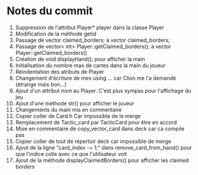 # Notes du commit
1) Suppression de l'attribut Player* player dans la classe Player
2) Modification de la méthode getid
3) Passage de vector<int> claimed_borders; à vector<unsigned int> claimed_borders;
4) Passage de vector< int> Player::getClaimed_borders(); à vector<unsigned int> Player::getClaimed_borders()
5) Création de void displayHand(); pour afficher la main
6) Initialisation du nombre max de cartes dans la main du joueur
7) Réindentation des atributs de Player
8) Changement d'écriture de mes using ... car Clion me l'a demandé (étrange mais bon...)
9) Ajout d'un attribut nom au Player. C'est plus sympas pour l'affichage du jeu
10) Ajout d'une méthode str() pour afficher le joueur
11) Changements du main mis en commentaire 
12) Copier coller de Card.h Car impossible de le merge 
13) Remplacement de Tactic_card par TacticCard pour être en accord 
14) Mise en commentaire de copy_vector_card dans deck car ca compile pas
15) Copier coller de tout de répertoir deck car impossible de merge
16) Ajout de la ligne "card_index -= 1;" dans remove_card_from_hand() pour que l'indice colle avec ce que l'utilisateur voit
17) Ajout de la méthode displayClaimedBorders() pour afficher les claimed borders

